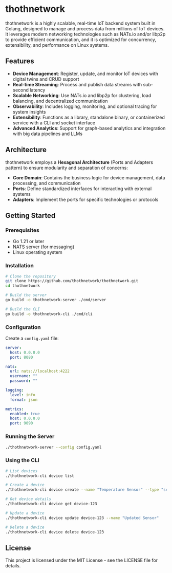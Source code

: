 # thothnetwork

thothnetwork is a highly scalable, real-time IoT backend system built in Golang, designed to manage and process data from millions of IoT devices. It leverages modern networking technologies such as NATs.io and/or libp2p to provide efficient communication, and it is optimized for concurrency, extensibility, and performance on Linux systems.

## Features

- **Device Management**: Register, update, and monitor IoT devices with digital twins and CRUD support
- **Real-time Streaming**: Process and publish data streams with sub-second latency
- **Scalable Networking**: Use NATs.io and libp2p for clustering, load balancing, and decentralized communication
- **Observability**: Includes logging, monitoring, and optional tracing for system insights
- **Extensibility**: Functions as a library, standalone binary, or containerized service with a CLI and socket interface
- **Advanced Analytics**: Support for graph-based analytics and integration with big data pipelines and LLMs

## Architecture

thothnetwork employs a **Hexagonal Architecture** (Ports and Adapters pattern) to ensure modularity and separation of concerns:

- **Core Domain**: Contains the business logic for device management, data processing, and communication
- **Ports**: Define standardized interfaces for interacting with external systems
- **Adapters**: Implement the ports for specific technologies or protocols

## Getting Started

### Prerequisites

- Go 1.21 or later
- NATS server (for messaging)
- Linux operating system

### Installation

```bash
# Clone the repository
git clone https://github.com/thothnetwork/thothnetwork.git
cd thothnetwork

# Build the server
go build -o thothnetwork-server ./cmd/server

# Build the CLI
go build -o thothnetwork-cli ./cmd/cli
```

### Configuration

Create a `config.yaml` file:

```yaml
server:
  host: 0.0.0.0
  port: 8080

nats:
  url: nats://localhost:4222
  username: ""
  password: ""

logging:
  level: info
  format: json

metrics:
  enabled: true
  host: 0.0.0.0
  port: 9090
```

### Running the Server

```bash
./thothnetwork-server --config config.yaml
```

### Using the CLI

```bash
# List devices
./thothnetwork-cli device list

# Create a device
./thothnetwork-cli device create --name "Temperature Sensor" --type "sensor" --metadata '{"location":"room-1"}'

# Get device details
./thothnetwork-cli device get device-123

# Update a device
./thothnetwork-cli device update device-123 --name "Updated Sensor"

# Delete a device
./thothnetwork-cli device delete device-123
```

## License

This project is licensed under the MIT License - see the LICENSE file for details.
